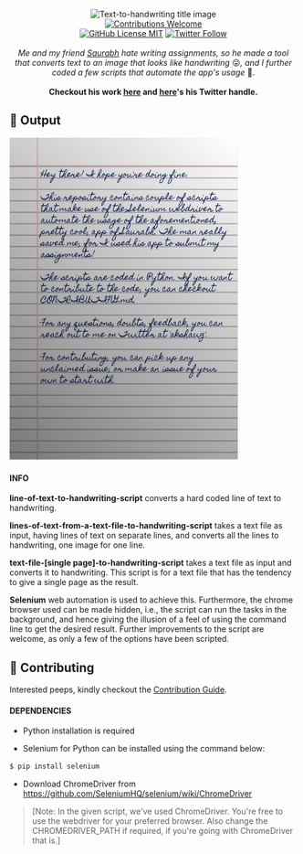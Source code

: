 <p align="center">
<img alt="Text-to-handwriting title image" src="http://www.mediafire.com/convkey/e13b/vmy6ipjsaajkpqqzg.jpg?size_id=5" />
<br/>
<a href="CONTRIBUTING.md"><img alt="Contributions Welcome" src="https://img.shields.io/badge/contributions-welcome-brightgreen?style=for-the-badge&labelColor=black&logo=github"></a>
<br/>
<a href="LICENSE"><img alt="GitHub License MIT" src="https://img.shields.io/github/license/Ak-Shaw/text-to-handwriting-script?style=for-the-badge&labelColor=black&logo=github"></a> <a href="https://twitter.com/akshawz"><img alt="Twitter Follow" src="https://img.shields.io/twitter/follow/akshawz?style=for-the-badge&color=09f&labelColor=black&logo=twitter&label=@akshawz"></a>
<br/><br/>
<i>Me and my friend <a href="https://github.com/saurabhdaware">Saurabh</a> hate writing assignments, so he made a tool that converts text to an image that looks like handwriting</i> 😛<i>, and I further coded a few scripts that automate the app's usage</i> 🤪.
<br/><br/>
<b>Checkout his work <a href="https://github.com/saurabhdaware/text-to-handwriting">here</a> and <a href="https://twitter.com/saurabhcodes">here</a>'s his Twitter handle.</b>



</p>

## 💫 Output

<img width="400" alt="Sample image of output" src="sample.jpeg" />

#### INFO

<b>line-of-text-to-handwriting-script</b> converts a hard coded line of text to handwriting.

<b>lines-of-text-from-a-text-file-to-handwriting-script</b> takes a text file as input, having lines of text on separate lines, and converts all the lines to handwriting, one image for one line.

<b>text-file-[single page]-to-handwriting-script</b> takes a text file as input and converts it to handwriting. This script is for a text file that has the tendency to give a single page as the result.

<b>Selenium</b> web automation is used to achieve this. Furthermore, the chrome browser used can be made hidden, i.e., the script can run the tasks in the background, and hence giving the illusion of a feel of using the command line to get the desired result. Further improvements to the script are welcome, as only a few of the options have been scripted.

## 🤝 Contributing

Interested peeps, kindly checkout the [Contribution Guide](CONTRIBUTING.md).

#### DEPENDENCIES

- Python installation is required

- Selenium for Python can be installed using the command below:

```bash
$ pip install selenium
```

- Download ChromeDriver from https://github.com/SeleniumHQ/selenium/wiki/ChromeDriver

>  [Note: In the given script, we've used ChromeDriver. You're free to use the webdriver for your preferred browser. Also change the CHROMEDRIVER_PATH if required, if you're going with ChromeDriver that is.]



